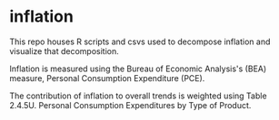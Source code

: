 # inflation
This repo houses R scripts and csvs used to decompose inflation and visualize that decomposition. 

Inflation is measured using the Bureau of Economic Analysis's (BEA) measure, Personal Consumption Expenditure (PCE).

The contribution of inflation to overall trends is weighted using Table 2.4.5U. Personal Consumption Expenditures by Type of Product.
